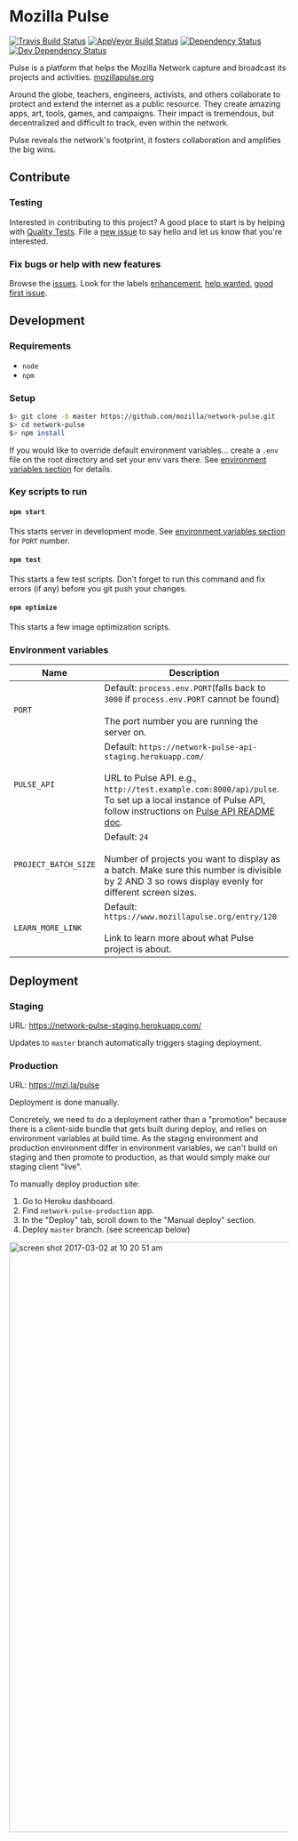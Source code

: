 # Mozilla Pulse

[![Travis Build Status](https://travis-ci.org/mozilla/network-pulse.svg?branch=master)](https://travis-ci.org/mozilla/network-pulse) [![AppVeyor Build Status](https://ci.appveyor.com/api/projects/status/github/mozilla/network-pulse?svg=true)](https://ci.appveyor.com/project/mozillafoundation/network-pulse) [![Dependency Status](https://david-dm.org/mozilla/network-pulse.svg)](https://david-dm.org/mozilla/network-pulse) [![Dev Dependency Status](https://david-dm.org/mozilla/network-pulse/dev-status.svg)](https://david-dm.org/mozilla/network-pulse/?type=dev)

Pulse is a platform that helps the Mozilla Network capture and broadcast its projects and activities. [mozillapulse.org](https://www.mozillapulse.org/featured)

Around the globe, teachers, engineers, activists, and others collaborate to protect and extend the internet as a public resource. They create amazing apps, art, tools, games, and campaigns. Their impact is tremendous, but decentralized and difficult to track, even within the network.

Pulse reveals the network's footprint, it fosters collaboration and amplifies the big wins.

## Contribute

### Testing

Interested in contributing to this project? A good place to start is by helping with [Quality Tests](https://github.com/mozilla/network-pulse/wiki/Quality-Tests). File a [new issue](https://github.com/mozilla/network-pulse/issues) to say hello and let us know that you're interested.  

### Fix bugs or help with new features

Browse the [issues](https://github.com/mozilla/network-pulse/issues). Look for the labels [enhancement](https://github.com/mozilla/network-pulse/labels/enhancement), [help wanted](https://github.com/mozilla/network-pulse/labels/help%20wanted), [good first issue](https://github.com/mozilla/network-pulse/labels/good%20first%20issue).

## Development

### Requirements

- `node`
- `npm`

### Setup

```bash
$> git clone -b master https://github.com/mozilla/network-pulse.git
$> cd network-pulse
$> npm install
```

If you would like to override default environment variables... create a `.env` file on the root directory and set your env vars there. See [environment variables section](https://github.com/mozilla/network-pulse#environment-variables) for details.

### Key scripts to run

#### `npm start`
This starts server in development mode. See [environment variables section](https://github.com/mozilla/network-pulse#environment-variables) for `PORT` number.

#### `npm test`
This starts a few test scripts. Don't forget to run this command and fix errors (if any) before you git push your changes.

#### `npm optimize` 
This starts a few image optimization scripts.

### Environment variables

   Name | Description
------------------|---------------------------------------------
`PORT` | Default: `process.env.PORT`(falls back to `3000` if `process.env.PORT` cannot be found)<br><br>The port number you are running the server on.
`PULSE_API` | Default: `https://network-pulse-api-staging.herokuapp.com/`<br><br>URL to Pulse API. e.g., `http://test.example.com:8000/api/pulse`. <br>To set up a local instance of Pulse API, follow instructions on [Pulse API README doc](https://github.com/mozilla/network-pulse-api/blob/master/README.md).
`PROJECT_BATCH_SIZE`| Default: `24`<br><br>Number of projects you want to display as a batch. Make sure this number is divisible by 2 AND 3 so rows display evenly for different screen sizes.
`LEARN_MORE_LINK` | Default: `https://www.mozillapulse.org/entry/120`<br><br>Link to learn more about what Pulse project is about.

## Deployment

### Staging

URL: https://network-pulse-staging.herokuapp.com/

Updates to `master` branch automatically triggers staging deployment.

### Production

URL: https://mzl.la/pulse

Deployment is done manually.

Concretely, we need to do a deployment rather than a "promotion" because there is a client-side bundle that gets built during deploy, and relies on environment variables at build time. As the staging environment and production environment differ in environment variables, we can't build on staging and then promote to production, as that would simply make our staging client "live".

To manually deploy production site:

1. Go to Heroku dashboard.
2. Find `network-pulse-production` app.
3. In the "Deploy" tab, scroll down to the "Manual deploy" section.
4. Deploy `master` branch. (see screencap below)
<img width="1062" alt="screen shot 2017-03-02 at 10 20 51 am" src="https://cloud.githubusercontent.com/assets/2896608/23521344/68f4d750-ff33-11e6-9ff4-e669ffa938f7.png">
